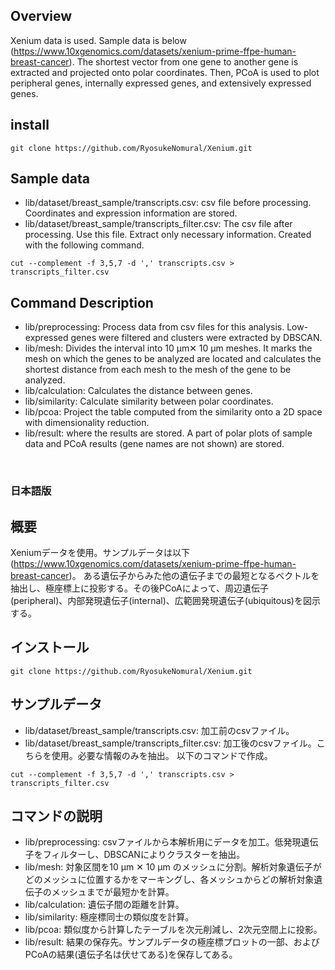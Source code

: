 ## Overview
Xenium data is used. Sample data is below (https://www.10xgenomics.com/datasets/xenium-prime-ffpe-human-breast-cancer).
The shortest vector from one gene to another gene is extracted and projected onto polar coordinates. Then, PCoA is used 
to plot peripheral genes, internally expressed genes, and extensively expressed genes.

## install

```
git clone https://github.com/RyosukeNomural/Xenium.git
```

## Sample data
- lib/dataset/breast_sample/transcripts.csv: csv file before processing. Coordinates and expression information are stored.
- lib/dataset/breast_sample/transcripts_filter.csv: The csv file after processing. Use this file. Extract only necessary information.
Created with the following command.

```
cut --complement -f 3,5,7 -d ',' transcripts.csv > transcripts_filter.csv
```

  

## Command Description
- lib/preprocessing: Process data from csv files for this analysis. Low-expressed genes were filtered and clusters were extracted by DBSCAN.
- lib/mesh: Divides the interval into 10 μm✕ 10 μm meshes. It marks the mesh on which the genes to be analyzed are located and calculates the shortest distance from each mesh to the mesh of the gene to be analyzed.
- lib/calculation: Calculates the distance between genes.
- lib/similarity: Calculate similarity between polar coordinates.
- lib/pcoa: Project the table computed from the similarity onto a 2D space with dimensionality reduction.
- lib/result: where the results are stored. A part of polar plots of sample data and PCoA results (gene names are not shown) are stored.

<br>

### 日本語版
## 概要
Xeniumデータを使用。サンプルデータは以下(https://www.10xgenomics.com/datasets/xenium-prime-ffpe-human-breast-cancer)。
ある遺伝子からみた他の遺伝子までの最短となるベクトルを抽出し、極座標上に投影する。その後PCoAによって、周辺遺伝子(peripheral)、内部発現遺伝子(internal)、広範囲発現遺伝子(ubiquitous)を図示する。

## インストール

```
git clone https://github.com/RyosukeNomural/Xenium.git
```

## サンプルデータ
- lib/dataset/breast_sample/transcripts.csv: 加工前のcsvファイル。
- lib/dataset/breast_sample/transcripts_filter.csv: 加工後のcsvファイル。こちらを使用。必要な情報のみを抽出。
以下のコマンドで作成。

```
cut --complement -f 3,5,7 -d ',' transcripts.csv > transcripts_filter.csv
```

## コマンドの説明
- lib/preprocessing: csvファイルから本解析用にデータを加工。低発現遺伝子をフィルターし、DBSCANによりクラスターを抽出。
- lib/mesh: 対象区間を10 μm ✕ 10 μm のメッシュに分割。解析対象遺伝子がどのメッシュに位置するかをマーキングし、各メッシュからどの解析対象遺伝子のメッシュまでが最短かを計算。
- lib/calculation: 遺伝子間の距離を計算。
- lib/similarity: 極座標同士の類似度を計算。
- lib/pcoa: 類似度から計算したテーブルを次元削減し、2次元空間上に投影。
- lib/result: 結果の保存先。サンプルデータの極座標プロットの一部、およびPCoAの結果(遺伝子名は伏せてある)を保存してある。
